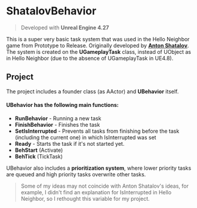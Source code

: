 # ShatalovBehavior
> Developed with **Unreal Engine 4.27**

This is a super very basic task system that was used in the Hello Neighbor game from Prototype to Release. Originally developed by [**Anton Shatalov**](https://dev.epicgames.com/community/profile/bL9nq/BingoBongo).
The system is created on the **UGameplayTask** class, instead of UObject as in Hello Neighbor (due to the absence of UGameplayTask in UE4.8).
## Project
The project includes a founder class (as AActor) and **UBehavior** itself.

#### UBehavior has the following main functions:
- **RunBehavior** - Running a new task
- **FinishBehavior** - Finishes the task
- **SetIsInterrupted** - Prevents all tasks from finishing before the task (including the current one) in which IsInterrupted was set
- **Ready** - Starts the task if it's not started yet.
- **BehStart** (Activate)
- **BehTick** (TickTask)

UBehavior also includes a **prioritization system**, where lower priority tasks are queued and high priority tasks overwrite other tasks.

> Some of my ideas may not coincide with Anton Shatalov's ideas, for example, I didn't find an explanation for IsInterrupted in Hello Neighbor, so I rethought this variable for my project.
